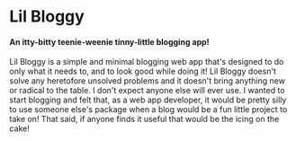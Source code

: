 # Lil Bloggy
#### An itty-bitty teenie-weenie tinny-little blogging app!

Lil Bloggy is a simple and minimal blogging web app that's designed to do only what it needs to, and to look good while doing it! Lil Bloggy doesn't solve any heretofore unsolved problems and it doesn't bring anything new or radical to the table. I don't expect anyone else will ever use. I wanted to start blogging and felt that, as a web app developer, it would be pretty silly to use someone else's package when a blog would be a fun little project to take on! That said, if anyone finds it useful that would be the icing on the cake!
